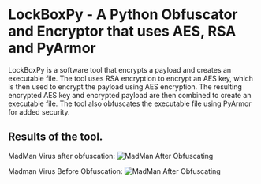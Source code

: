 # LockBoxPy - A Python Obfuscator and Encryptor that uses AES, RSA and PyArmor

LockBoxPy is a software tool that encrypts a payload and creates an executable file. The tool uses RSA encryption to encrypt an AES key, which is then used to encrypt the payload using AES encryption. The resulting encrypted AES key and encrypted payload are then combined to create an executable file. The tool also obfuscates the executable file using PyArmor for added security.

## Results of the tool.
MadMan Virus after obfuscation:
![MadMan After Obfuscating](https://user-images.githubusercontent.com/94179705/235107914-7972eb9a-0fd0-45b4-9136-d993ef7072ce.png)

Madman Virus Before Obfuscation:
![MadMan After Obfuscating](https://user-images.githubusercontent.com/94179705/235107932-76e6bd99-ea22-4005-891d-9c03731b24b3.png)
